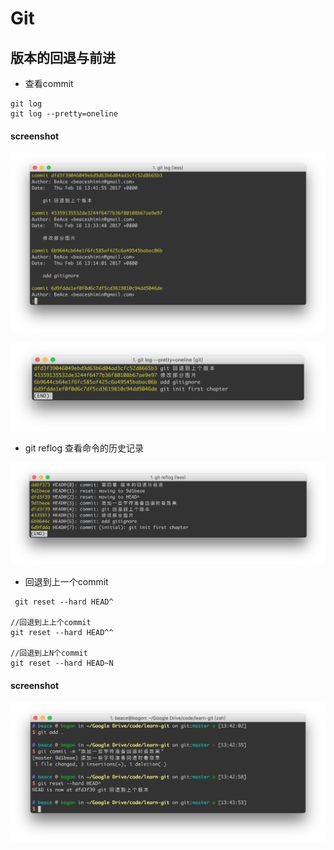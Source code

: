 # Git

## 版本的回退与前进

- 查看commit
```
git log
git log --pretty=oneline
```

#### screenshot
![](./screenshot/git-log.png)

![](./screenshot/git-log-pretty.png)

- git reflog 查看命令的历史记录

![](./screenshot/git-reflog.png)

- 回退到上一个commit

```
 git reset --hard HEAD^

//回退到上上个commit
git reset --hard HEAD^^

//回退到上N个commit
git reset --hard HEAD~N
```

#### screenshot

![](./screenshot/git-reset.png)
